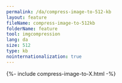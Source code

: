 ```yaml
---
permalink: /da/compress-image-to-512-kb
layout: feature
fileName: compress-image-to-512kb
folderName: feature
tool: imgcompression
lang: da
size: 512
type: kb
nointernationalization: true
---
```

{%- include compress-image-to-X.html -%}       
